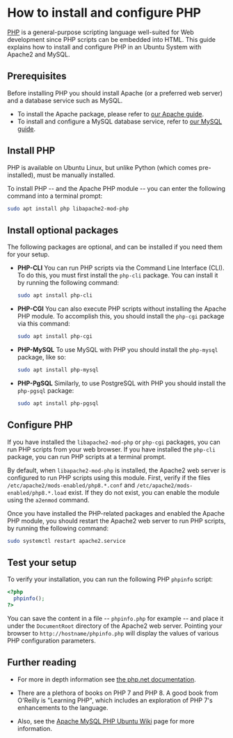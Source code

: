 # How to install and configure PHP

[PHP](https://www.php.net/) is a general-purpose scripting language well-suited for Web development since PHP scripts can be embedded into HTML. This guide explains how to install and configure PHP in an Ubuntu System with Apache2 and MySQL.

## Prerequisites

Before installing PHP you should install Apache (or a preferred web server) and a database service such as MySQL.

* To install the Apache package, please refer to [our Apache guide](../explanation/introduction-to-web-servers.md).
* To install and configure a MySQL database service, refer to [our MySQL guide](install-and-configure-a-mysql-server.md).

## Install PHP

PHP is available on Ubuntu Linux, but unlike Python (which comes pre-installed), must be manually installed.

To install PHP -- and the Apache PHP module -- you can enter the following command into a terminal prompt:

```bash
sudo apt install php libapache2-mod-php
```

## Install optional packages

The following packages are optional, and can be installed if you need them for your setup. 

* **PHP-CLI**
  You can run PHP scripts via the Command Line Interface (CLI). To do this, you must first install the `php-cli` package. You can install it by running the following command:

  ```bash
  sudo apt install php-cli
  ```

* **PHP-CGI**
  You can also execute PHP scripts without installing the Apache PHP module. To accomplish this, you should install the `php-cgi` package via this command:

  ```bash
  sudo apt install php-cgi
  ```

* **PHP-MySQL**
  To use MySQL with PHP you should install the `php-mysql` package, like so:

  ```bash
  sudo apt install php-mysql
  ```

* **PHP-PgSQL**
  Similarly, to use PostgreSQL with PHP you should install the `php-pgsql` package:

  ```bash
  sudo apt install php-pgsql
  ```

## Configure PHP

If you have installed the `libapache2-mod-php` or `php-cgi` packages, you can run PHP scripts from your web browser. If you have installed the `php-cli` package, you can run PHP scripts at a terminal prompt.

By default, when `libapache2-mod-php` is installed, the Apache2 web server is configured to run PHP scripts using this module. First, verify if the files `/etc/apache2/mods-enabled/php8.*.conf` and `/etc/apache2/mods-enabled/php8.*.load` exist. If they do not exist, you can enable the module using the `a2enmod` command.

Once you have installed the PHP-related packages and enabled the Apache PHP module, you should restart the Apache2 web server to run PHP scripts, by running the following command:

```bash
sudo systemctl restart apache2.service 
```

## Test your setup

To verify your installation, you can run the following PHP `phpinfo` script:

```php
<?php
  phpinfo();
?>
```

You can save the content in a file -- `phpinfo.php` for example -- and place it under the `DocumentRoot` directory of the Apache2 web server. Pointing your browser to `http://hostname/phpinfo.php` will display the values of various PHP configuration parameters.

## Further reading

- For more in depth information see [the php.net documentation](http://www.php.net/docs.php).

- There are a plethora of books on PHP 7 and PHP 8. A good book from O'Reilly is "Learning PHP", which includes an exploration of PHP 7's enhancements to the language.

- Also, see the [Apache MySQL PHP Ubuntu Wiki](https://help.ubuntu.com/community/ApacheMySQLPHP) page for more information.
